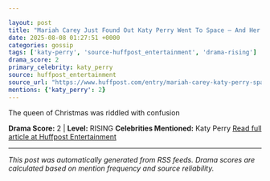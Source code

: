 ```yaml
---

layout: post
title: "Mariah Carey Just Found Out Katy Perry Went To Space — And Her Response Is Out Of This World"
date: 2025-08-08 01:27:51 +0000
categories: gossip
tags: ['katy-perry', 'source-huffpost_entertainment', 'drama-rising']
drama_score: 2
primary_celebrity: katy_perry
source: huffpost_entertainment
source_url: "https://www.huffpost.com/entry/mariah-carey-katy-perry-space_n_68950136e4b0fb7d5739067f"
mentions: {'katy_perry': 2}
---
```


The queen of Christmas was riddled with confusion

**Drama Score:** 2 | **Level:** RISING **Celebrities Mentioned:** Katy Perry [Read full article at Huffpost Entertainment](https://www.huffpost.com/entry/mariah-carey-katy-perry-space_n_68950136e4b0fb7d5739067f)

---

*This post was automatically generated from RSS feeds. Drama scores are calculated based on mention frequency and source reliability.*